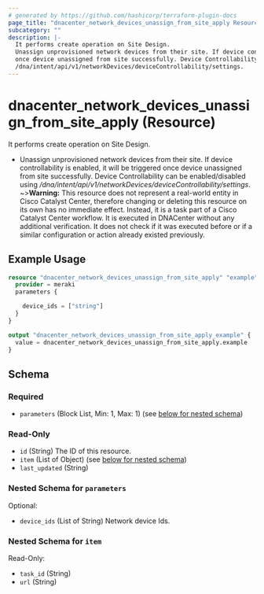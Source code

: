 ```yaml
---
# generated by https://github.com/hashicorp/terraform-plugin-docs
page_title: "dnacenter_network_devices_unassign_from_site_apply Resource - terraform-provider-dnacenter"
subcategory: ""
description: |-
  It performs create operation on Site Design.
  Unassign unprovisioned network devices from their site. If device controllability is enabled, it will be triggered
  once device unassigned from site successfully. Device Controllability can be enabled/disabled using
  /dna/intent/api/v1/networkDevices/deviceControllability/settings.
---
```


# dnacenter_network_devices_unassign_from_site_apply (Resource)

It performs create operation on Site Design.

- Unassign unprovisioned network devices from their site. If device controllability is enabled, it will be triggered
once device unassigned from site successfully. Device Controllability can be enabled/disabled using
*/dna/intent/api/v1/networkDevices/deviceControllability/settings*.
~>**Warning:**
This resource does not represent a real-world entity in Cisco Catalyst Center, therefore changing or deleting this resource on its own has no immediate effect.
Instead, it is a task part of a Cisco Catalyst Center workflow. It is executed in DNACenter without any additional verification. It does not check if it was executed before or if a similar configuration or action already existed previously.

## Example Usage

```terraform
resource "dnacenter_network_devices_unassign_from_site_apply" "example" {
  provider = meraki
  parameters {

    device_ids = ["string"]
  }
}

output "dnacenter_network_devices_unassign_from_site_apply_example" {
  value = dnacenter_network_devices_unassign_from_site_apply.example
}
```

<!-- schema generated by tfplugindocs -->
## Schema

### Required

- `parameters` (Block List, Min: 1, Max: 1) (see [below for nested schema](#nestedblock--parameters))

### Read-Only

- `id` (String) The ID of this resource.
- `item` (List of Object) (see [below for nested schema](#nestedatt--item))
- `last_updated` (String)

<a id="nestedblock--parameters"></a>
### Nested Schema for `parameters`

Optional:

- `device_ids` (List of String) Network device Ids.


<a id="nestedatt--item"></a>
### Nested Schema for `item`

Read-Only:

- `task_id` (String)
- `url` (String)
